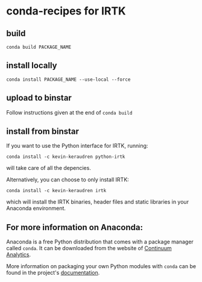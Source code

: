 conda-recipes for IRTK
======================

build
-----
`conda build PACKAGE_NAME`

install locally
---------------
`conda install PACKAGE_NAME --use-local --force`

upload to binstar
-----------------
Follow instructions given at the end of `conda build`

install from binstar
--------------------
If you want to use the Python interface for IRTK, running:

    conda install -c kevin-keraudren python-irtk
    
will take care of all the depencies.

Alternatively, you can choose to only install IRTK:

    conda install -c kevin-keraudren irtk
    
which will install the IRTK binaries, header files and static libraries
in your Anaconda environment.

For more information on Anaconda:
---------------------------------

Anaconda is a free Python distribution that comes with a package manager called `conda`.
It can be downloaded from the website of [Continuum Analytics](http://continuum.io/downloads).

More information on packaging your own Python modules with `conda` can be found in the project's [documentation](http://conda.pydata.org/docs/build.html).

